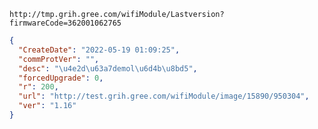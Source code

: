 `http://tmp.grih.gree.com/wifiModule/Lastversion?firmwareCode=362001062765`

```json
{
  "CreateDate": "2022-05-19 01:09:25",
  "commProtVer": "",
  "desc": "\u4e2d\u63a7demol\u6d4b\u8bd5",
  "forcedUpgrade": 0,
  "r": 200,
  "url": "http://test.grih.gree.com/wifiModule/image/15890/950304",
  "ver": "1.16"
}
```